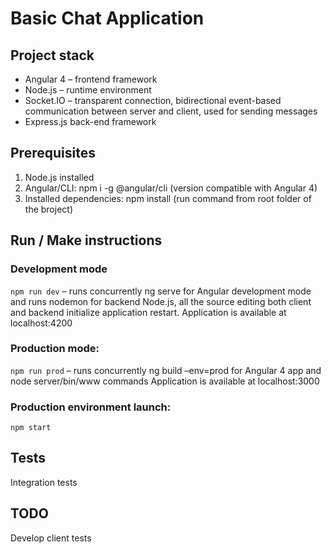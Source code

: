 # Basic Chat Application

## Project stack

* Angular 4 – frontend framework
* Node.js – runtime environment
* Socket.IO – transparent connection, bidirectional event-based communication between
server and client, used for sending messages
* Express.js back-end framework

## Prerequisites

1. Node.js installed
2. Angular/CLI: npm i -g @angular/cli (version compatible with Angular 4)
3. Installed dependencies: npm install (run command from root folder of the broject)

## Run / Make instructions

### Development mode
`npm run dev` – runs concurrently ng serve for Angular development mode and runs nodemon for
backend Node.js, all the source editing both client and backend initialize application restart.
Application is available at localhost:4200

### Production mode:
`npm run prod` – runs concurrently ng build –env=prod for Angular 4 app and node
server/bin/www commands
Application is available at localhost:3000

### Production environment launch:
`npm start`

## Tests
Integration tests

## TODO
Develop client tests
